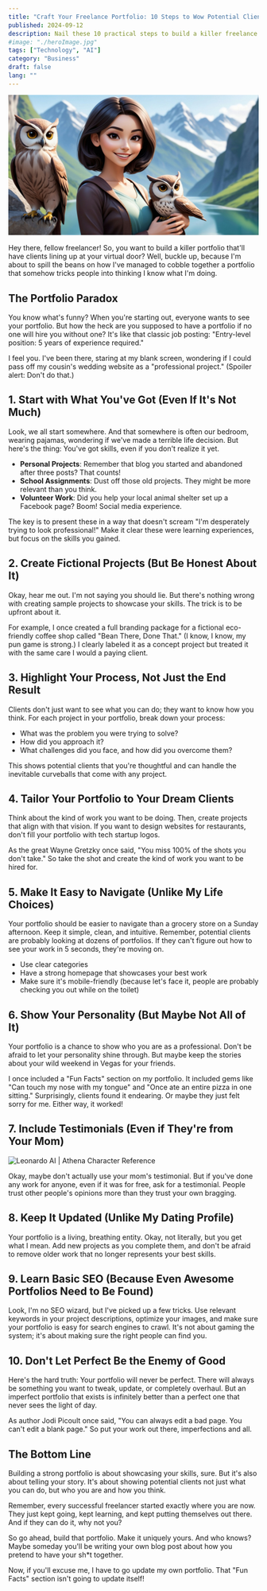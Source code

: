 ```yaml
---
title: "Craft Your Freelance Portfolio: 10 Steps to Wow Potential Clients"
published: 2024-09-12
description: Nail these 10 practical steps to build a killer freelance portfolio that shows off your skills and reels in dream clients. No experience? We've got you covered!
#image: "./heroImage.jpg"
tags: ["Technology", "AI"]
category: "Business"
draft: false
lang: ""
---
```


![Hero Image](./heroImage.jpg)

Hey there, fellow freelancer! So, you want to build a killer portfolio that'll have clients lining up at your virtual door? Well, buckle up, because I'm about to spill the beans on how I've managed to cobble together a portfolio that somehow tricks people into thinking I know what I'm doing.


## The Portfolio Paradox

You know what's funny? When you're starting out, everyone wants to see your portfolio. But how the heck are you supposed to have a portfolio if no one will hire you without one? It's like that classic job posting: "Entry-level position: 5 years of experience required."

I feel you. I've been there, staring at my blank screen, wondering if I could pass off my cousin's wedding website as a "professional project." (Spoiler alert: Don't do that.)

## 1. Start with What You've Got (Even If It's Not Much)

Look, we all start somewhere. And that somewhere is often our bedroom, wearing pajamas, wondering if we've made a terrible life decision. But here's the thing: You've got skills, even if you don't realize it yet.

- **Personal Projects**: Remember that blog you started and abandoned after three posts? That counts!
- **School Assignments**: Dust off those old projects. They might be more relevant than you think.
- **Volunteer Work**: Did you help your local animal shelter set up a Facebook page? Boom! Social media experience.

The key is to present these in a way that doesn't scream "I'm desperately trying to look professional!" Make it clear these were learning experiences, but focus on the skills you gained.

## 2. Create Fictional Projects (But Be Honest About It)

Okay, hear me out. I'm not saying you should lie. But there's nothing wrong with creating sample projects to showcase your skills. The trick is to be upfront about it.

For example, I once created a full branding package for a fictional eco-friendly coffee shop called "Bean There, Done That." (I know, I know, my pun game is strong.) I clearly labeled it as a concept project but treated it with the same care I would a paying client.

## 3. Highlight Your Process, Not Just the End Result

Clients don't just want to see what you can do; they want to know how you think. For each project in your portfolio, break down your process:

- What was the problem you were trying to solve?
- How did you approach it?
- What challenges did you face, and how did you overcome them?

This shows potential clients that you're thoughtful and can handle the inevitable curveballs that come with any project.

## 4. Tailor Your Portfolio to Your Dream Clients

Think about the kind of work you want to be doing. Then, create projects that align with that vision. If you want to design websites for restaurants, don't fill your portfolio with tech startup logos.

As the great Wayne Gretzky once said, "You miss 100% of the shots you don't take." So take the shot and create the kind of work you want to be hired for.

## 5. Make It Easy to Navigate (Unlike My Life Choices)

Your portfolio should be easier to navigate than a grocery store on a Sunday afternoon. Keep it simple, clean, and intuitive. Remember, potential clients are probably looking at dozens of portfolios. If they can't figure out how to see your work in 5 seconds, they're moving on.

- Use clear categories
- Have a strong homepage that showcases your best work
- Make sure it's mobile-friendly (because let's face it, people are probably checking you out while on the toilet)

## 6. Show Your Personality (But Maybe Not All of It)

Your portfolio is a chance to show who you are as a professional. Don't be afraid to let your personality shine through. But maybe keep the stories about your wild weekend in Vegas for your friends.

I once included a "Fun Facts" section on my portfolio. It included gems like "Can touch my nose with my tongue" and "Once ate an entire pizza in one sitting." Surprisingly, clients found it endearing. Or maybe they just felt sorry for me. Either way, it worked!

## 7. Include Testimonials (Even if They're from Your Mom)

![Leonardo AI | Athena Character Reference](https://res-1.cloudinary.com/ddicetqs5/image/upload/f_auto,fl_force_strip,q_auto:best/v1/wayfinder-ghost-blog/N1AWFBwLUtJhcZ9IBzytoo7zpFdfQt26iQSn5sX_uGo)

Okay, maybe don't actually use your mom's testimonial. But if you've done any work for anyone, even if it was for free, ask for a testimonial. People trust other people's opinions more than they trust your own bragging.

## 8. Keep It Updated (Unlike My Dating Profile)

Your portfolio is a living, breathing entity. Okay, not literally, but you get what I mean. Add new projects as you complete them, and don't be afraid to remove older work that no longer represents your best skills.

## 9. Learn Basic SEO (Because Even Awesome Portfolios Need to Be Found)

Look, I'm no SEO wizard, but I've picked up a few tricks. Use relevant keywords in your project descriptions, optimize your images, and make sure your portfolio is easy for search engines to crawl. It's not about gaming the system; it's about making sure the right people can find you.

## 10. Don't Let Perfect Be the Enemy of Good

Here's the hard truth: Your portfolio will never be perfect. There will always be something you want to tweak, update, or completely overhaul. But an imperfect portfolio that exists is infinitely better than a perfect one that never sees the light of day.

As author Jodi Picoult once said, "You can always edit a bad page. You can't edit a blank page." So put your work out there, imperfections and all.

## The Bottom Line

Building a strong portfolio is about showcasing your skills, sure. But it's also about telling your story. It's about showing potential clients not just what you can do, but who you are and how you think.

Remember, every successful freelancer started exactly where you are now. They just kept going, kept learning, and kept putting themselves out there. And if they can do it, why not you?

So go ahead, build that portfolio. Make it uniquely yours. And who knows? Maybe someday you'll be writing your own blog post about how you pretend to have your sh\*t together.

Now, if you'll excuse me, I have to go update my own portfolio. That "Fun Facts" section isn't going to update itself!
